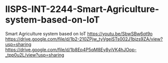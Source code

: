 # llSPS-INT-2244-Smart-Agriculture-system-based-on-IoT
Smart Agriculture system based on IoT
https://youtu.be/SbwSBw6qt9o
https://drive.google.com/file/d/1b2-210ZPjw_tyVgeiSTs002J1bjzs9ZA/view?usp=sharing
https://drive.google.com/file/d/1b8Ep4P5qM8Ey8yiVK4hJOop-_tpp0u2L/view?usp=sharing
